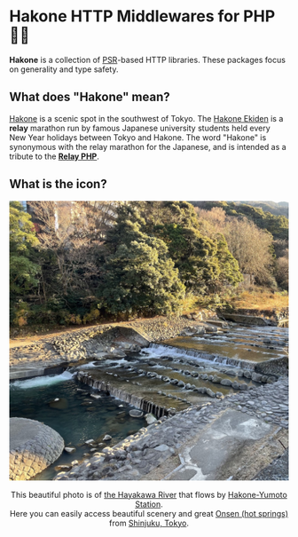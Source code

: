 # Hakone HTTP Middlewares for PHP 🏃‍♀️

**Hakone** is a collection of [PSR](https://www.php-fig.org/)-based HTTP libraries. These packages focus on generality and type safety.

## What does "Hakone" mean?

[Hakone](https://en.wikipedia.org/wiki/Hakone) is a scenic spot in the southwest of Tokyo.
The [Hakone Ekiden](https://en.wikipedia.org/wiki/Hakone_Ekiden) is a **relay** marathon run by famous Japanese university students held every New Year holidays between Tokyo and Hakone.
The word "Hakone" is synonymous with the relay marathon for the Japanese, and is intended as a tribute to the [**Relay PHP**](https://relayphp.com/).

## What is the icon?

<div align="center">

<a href="https://photos.app.goo.gl/61cQhKB4pLAKEK8N9"><img src="hakone.jpg" width="512"></a>

This beautiful photo is of [the Hayakawa River](https://en.wikipedia.org/wiki/Haya_River_(Kanagawa)) that flows by [Hakone-Yumoto Station](https://en.wikipedia.org/wiki/Hakone-Yumoto_Station).  
Here you can easily access beautiful scenery and great [Onsen (hot springs)](https://en.wikipedia.org/wiki/Onsen) from [Shinjuku, Tokyo](https://en.wikipedia.org/wiki/Shinjuku).

</div>
